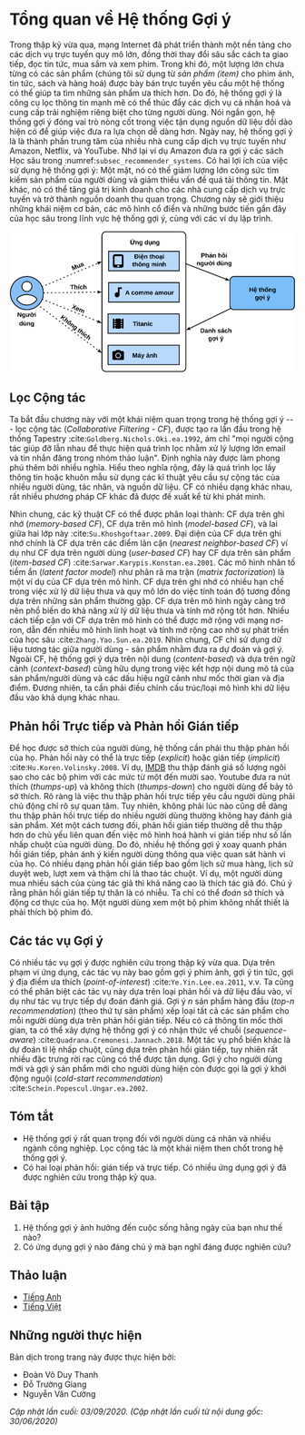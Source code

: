 <!-- ===================== Bắt đầu dịch Phần 1 ==================== -->

<!--
# Overview of Recommender Systems
-->

# Tổng quan về Hệ thống Gợi ý


<!--
In the last decade, the Internet has evolved into a platform for large-scale online services, 
which profoundly changed the way we communicate, read news, buy products, and watch movies.
In the meanwhile, the unprecedented number of items (we use the term *item* to refer to movies, news, books, and products.) 
offered online requires a system that can help us discover items that we preferred. 
Recommender systems are therefore powerful information filtering tools 
that can facilitate personalized services and provide tailored experience to individual users. 
In short, recommender systems play a pivotal role in utilizing the wealth of data available to make choices manageable.
Nowadays, recommender systems are at the core of a number of online services providers such as Amazon, Netflix, and YouTube. 
Recall the example of Deep learning books recommended by Amazon in :numref:`subsec_recommender_systems`. 
The benefits of employing recommender systems are two-folds: 
On the one hand, it can largely reduce users' effort in finding items and alleviate the issue of information overload. 
On the other hand, it can add business value to  online service providers and is an important source of revenue.
This chapter will introduce the fundamental concepts, classic models and recent advances 
with deep learning in the field of recommender systems, together with implemented examples.
-->

Trong thập kỷ vừa qua, mạng Internet đã phát triển thành một nền tảng cho các dịch vụ trực tuyến quy mô lớn,
đồng thời thay đổi sâu sắc cách ta giao tiếp, đọc tin tức, mua sắm và xem phim.
Trong khi đó, một lượng lớn chưa từng có các sản phẩm (chúng tôi sử dụng từ *sản phẩm (item)* cho phim ảnh, tin tức, sách và hàng hoá)
được bày bán trực tuyến yêu cầu một hệ thống có thể giúp ta tìm những sản phẩm ưa thích hơn.
Do đó, hệ thống gợi ý là công cụ lọc thông tin mạnh mẽ
có thể thúc đẩy các dịch vụ cá nhân hoá và cung cấp trải nghiệm riêng biệt cho từng người dùng.
Nói ngắn gọn, hệ thống gợi ý đóng vai trò nòng cốt trong việc tận dụng nguồn dữ liệu dồi dào hiện có để giúp việc đưa ra lựa chọn dễ dàng hơn.
Ngày nay, hệ thống gợi ý là là thành phần trung tâm của nhiều nhà cung cấp dịch vụ trực tuyến như Amazon, Netflix, và YouTube.
Nhớ lại ví dụ Amazon đưa ra gợi ý các sách Học sâu trong :numref:`subsec_recommender_systems`.
Có hai lợi ích của việc sử dụng hệ thống gợi ý:
Một mặt, nó có thể giảm lượng lớn công sức tìm kiếm sản phẩm của người dùng và giảm thiểu vấn đề quá tải thông tin.
Mặt khác, nó có thể tăng giá trị kinh doanh cho các nhà cung cấp dịch vụ trực tuyến và trở thành nguồn doanh thu quan trọng.
Chương này sẽ giới thiệu những khái niệm cơ bản, các mô hình cổ điển và những bước tiến gần đây
của học sâu trong lĩnh vực hệ thống gợi ý, cùng với các ví dụ lập trình.

<!--
![Illustration of the Recommendation Process](../img/rec-intro.svg)
-->

![Minh hoạ Quá trình Gợi ý](../img/rec-intro.svg)


<!--
## Collaborative Filtering
-->

## Lọc Cộng tác


<!--
We start the journey with the important concept in recommender systems---collaborative filtering (CF), 
which was first coined by the Tapestry system :cite:`Goldberg.Nichols.Oki.ea.1992`, 
referring to "people collaborate to help one another perform the filtering process 
in order to handle the large amounts of email and messages posted to newsgroups".
This term has been enriched with more senses. In a broad sense, it is the process of
filtering for information or patterns using techniques involving collaboration among multiple users, agents, and data sources. 
CF has many forms and numerous CF methods proposed since its advent.
-->

Ta bắt đầu chương này với một khái niệm quan trọng trong hệ thống gợi ý --- lọc cộng tác (*Collaborative Filtering - CF*),
được tạo ra lần đầu trong hệ thống Tapestry :cite:`Goldberg.Nichols.Oki.ea.1992`,
ám chỉ "mọi người cộng tác giúp đỡ lẫn nhau để thực hiện quá trình lọc
nhằm xử lý lượng lớn email và tin nhắn đăng trong nhóm thảo luận".
Định nghĩa này được làm phong phú thêm bởi nhiều nghĩa. Hiểu theo nghĩa rộng, đây là quá trình
lọc lấy thông tin hoặc khuôn mẫu sử dụng các kĩ thuật yêu cầu sự cộng tác của nhiều người dùng, tác nhân, và nguồn dữ liệu.
CF có nhiều dạng khác nhau, rất nhiều phương pháp CF khác đã được đề xuất kể từ khi phát minh.


<!--
Overall, CF techniques can be categorized into: memory-based CF, model-based CF, and their hybrid :cite:`Su.Khoshgoftaar.2009`.
Representative memory-based CF techniques are nearest neighbor-based CF such as user-based CF and item-based CF :cite:`Sarwar.Karypis.Konstan.ea.2001`.
Latent factor models such as matrix factorization are examples of model-based CF.
Memory-based CF has limitations in dealing with sparse and large-scale data since it computes the similarity values based on common items.
Model-based methods become more popular with its better capability in dealing with sparsity and scalability.
Many model-based CF approaches can be extended with neural networks, 
leading to more flexible and scalable models with the computation acceleration in deep learning :cite:`Zhang.Yao.Sun.ea.2019`.
In general, CF only uses the user-item interaction data to make predictions and recommendations.
Besides CF, content-based and context-based recommender systems are also useful in incorporating 
the content descriptions of items/users and contextual signals such as timestamps and locations.
Obviously, we may need to adjust the model types/structures when different input data is available.
-->

Nhìn chung, các kỹ thuật CF có thể được phân loại thành: CF dựa trên ghi nhớ (*memory-based CF*), CF dựa trên mô hình (*model-based CF*), và lai giữa hai lớp này :cite:`Su.Khoshgoftaar.2009`.
Đại diện của CF dựa trên ghi nhớ chính là CF dựa trên các điểm lân cận (*nearest neighbor-based CF*) ví dụ như CF dựa trên người dùng (*user-based CF*) hay CF dựa trên sản phẩm (*item-based CF*) :cite:`Sarwar.Karypis.Konstan.ea.2001`.
Các mô hình nhân tố tiềm ẩn (*latent factor model*) như phân rã ma trận (*matrix factorization*) là một ví dụ của CF dựa trên mô hình.
CF dựa trên ghi nhớ có nhiều hạn chế trong việc xử lý dữ liệu thưa và quy mô lớn do việc tính toán độ tương đồng dựa trên những sản phẩm thường gặp.
CF dựa trên mô hình ngày càng trở nên phổ biến do khả năng xử lý dữ liệu thưa và tính mở rộng tốt hơn.
Nhiều cách tiếp cận với CF dựa trên mô hình có thể được mở rộng với mạng nơ-ron,
dẫn đến nhiều mô hình linh hoạt và tính mở rộng cao nhờ sự phát triển của học sâu :cite:`Zhang.Yao.Sun.ea.2019`.
Nhìn chung, CF chỉ sử dụng dữ liệu tương tác giữa người dùng - sản phẩm nhằm đưa ra dự đoán và gợi ý.
Ngoài CF, hệ thống gợi ý dựa trên nội dung (*content-based*) và dựa trên ngữ cảnh (*context-based*) cũng hữu dụng trong việc kết hợp
nội dung mô tả của sản phẩm/người dùng và các dấu hiệu ngữ cảnh như mốc thời gian và địa điểm.
Đương nhiên, ta cần phải điều chỉnh cấu trúc/loại mô hình khi dữ liệu đầu vào khả dụng khác nhau.

<!-- ===================== Kết thúc dịch Phần 1 ===================== -->

<!-- ===================== Bắt đầu dịch Phần 2 ===================== -->

<!--
## Explicit Feedback and Implicit Feedback
-->

## Phản hồi Trực tiếp và Phản hồi Gián tiếp


<!--
To learn the preference of users, the system shall collect feedback from them.
The feedback can be either explicit or implicit :cite:`Hu.Koren.Volinsky.2008`.
For example, [IMDB](https://www.imdb.com/) collects star ratings ranging from one to ten stars for movies.
YouTube provides the thumbs-up and thumbs-down buttons for users to show their preferences.
It is apparent that gathering explicit feedback requires users to indicate their interests proactively.
Nonetheless, explicit feedback is not always readily available as many users may be reluctant to rate products.
Relatively speaking, implicit feedback is often readily available since it is mainly concerned with modeling implicit behavior such user clicks.
As such, many recommender systems are centered on implicit feedback which indirectly reflects user's opinion through observing user behavior.
There are diverse forms of implicit feedback including purchase history, browsing history, watches and even mouse movements.
For example, a user that purchased many books by the same author probably likes that author.
Note that implicit feedback is inherently noisy. 
We can only *guess* their preferences and true motives.
A user watched a movie does not necessarily indicate a positive view of that movie.
-->

Để học được sở thích của người dùng, hệ thống cần phải thu thập phản hồi của họ.
Phản hồi này có thể là trực tiếp (*explicit*) hoặc gián tiếp (*implicit*) :cite:`Hu.Koren.Volinsky.2008`.
Ví dụ, [IMDB](https://www.imdb.com/) thu thập đánh giá số lượng ngôi sao cho các bộ phim với các mức từ một đến mười sao.
Youtube đưa ra nút thích (*thumps-up*) và không thích (*thumps-down*) cho người dùng để bảy tỏ sở thích.
Rõ ràng là việc thu thập phản hồi trực tiếp yêu cầu người dùng phải chủ động chỉ rõ sự quan tâm.
Tuy nhiên, không phải lúc nào cũng dễ dàng thu thập phản hồi trực tiếp do nhiều người dùng thường không hay đánh giá sản phẩm.
Xét một cách tương đối, phản hồi gián tiếp thường dễ thu thập hơn do chủ yếu liên quan đến việc mô hình hoá hành vi gián tiếp như số lần nhấp chuột của người dùng.
Do đó, nhiều hệ thống gợi ý xoay quanh phản hồi gián tiếp, phản ánh ý kiến người dùng thông qua việc quan sát hành vi của họ.
Có nhiều dạng phản hồi gián tiếp bao gồm lịch sử mua hàng, lịch sử duyệt web, lượt xem và thậm chí là thao tác chuột.
Ví dụ, một người dùng mua nhiều sách của cùng tác giả thì khả năng cao là thích tác giả đó.
Chú ý rằng phản hồi gián tiếp tự thân là có nhiễu.
Ta chỉ có thể *đoán* sở thích và động cơ thực của họ.
Một người dùng xem một bộ phim không nhất thiết là phải thích bộ phim đó.


<!--
## Recommendation Tasks
-->

## Các tác vụ Gợi ý


<!--
A number of recommendation tasks have been investigated in the past decades.
Based on the domain of applications, there are movies recommendation, news recommendations, point-of-interest recommendation :cite:`Ye.Yin.Lee.ea.2011` and so forth.
It is also possible to differentiate the tasks based on the types of feedback and input data, for example, the rating prediction task aims to predict the explicit ratings.
Top-$n$ recommendation (item ranking) ranks all items for each user personally based on the implicit feedback.
If time-stamp information is also included, we can build sequence-aware recommendation :cite:`Quadrana.Cremonesi.Jannach.2018`.
Another popular task is called click-through rate prediction, which is also based on implicit feedback, but various categorical features can be utilized.
Recommending for new users and recommending new items to existing users are called cold-start recommendation :cite:`Schein.Popescul.Ungar.ea.2002`.
-->

Có nhiều tác vụ gợi ý được nghiên cứu trong thập kỷ vừa qua.
Dựa trên phạm vi ứng dụng, các tác vụ này bao gồm gợi ý phim ảnh, gợi ý tin tức, gợi ý địa điểm ưa thích (*point-of-interest*) :cite:`Ye.Yin.Lee.ea.2011`, v.v.
Ta cũng có thể phân biệt các tác vụ này dựa trên loại phản hồi và dữ liệu đầu vào, ví dụ như tác vụ trực tiếp dự đoán đánh giá.
Gợi ý $n$ sản phẩm hàng đầu (*top-$n$ recommendation*) (theo thứ tự sản phẩm) xếp loại tất cả các sản phẩm cho mỗi người dùng dựa trên phản hồi gián tiếp.
Nếu có cả thông tin mốc thời gian, ta có thể xây dựng hệ thống gợi ý có nhận thức về chuỗi (*sequence-aware*) :cite:`Quadrana.Cremonesi.Jannach.2018`.
Một tác vụ phổ biến khác là dự đoán tỉ lệ nhấp chuột, cũng dựa trên phản hồi gián tiếp, tuy nhiên rất nhiều đặc trưng rời rạc cũng có thể được tận dụng.
Gợi ý cho người dùng mới và gợi ý sản phẩm mới cho người dùng hiện còn được gọi là gợi ý khởi động nguội (*cold-start recommendation*) :cite:`Schein.Popescul.Ungar.ea.2002`.



## Tóm tắt

<!--
* Recommender systems are important for individual users and industries. Collaborative filtering is a key concept in recommendation.
* There are two types of feedbacks: implicit feedback and explicit feedback.  A number of recommendation tasks have been explored during the last decade.
-->

* Hệ thống gợi ý rất quan trọng đối với người dùng cá nhân và nhiều ngành công nghiệp. Lọc cộng tác là một khái niệm then chốt trong hệ thống gợi ý.
* Có hai loại phản hồi: gián tiếp và trực tiếp. Có nhiều ứng dụng gợi ý đã được nghiên cứu trong thập kỷ qua.


## Bài tập

<!--
1. Can you explain how recommender systems influence your daily life?
2. What interesting recommendation tasks do you think can be investigated?
-->

1. Hệ thống gợi ý ảnh hưởng đến cuộc sống hằng ngày của bạn như thế nào?
2. Có ứng dụng gợi ý nào đáng chú ý mà bạn nghĩ đáng được nghiên cứu?

<!-- ===================== Kết thúc dịch Phần 2 ===================== -->

## Thảo luận
* [Tiếng Anh](https://discuss.d2l.ai/t/398)
* [Tiếng Việt](https://forum.machinelearningcoban.com/c/d2l)


## Những người thực hiện
Bản dịch trong trang này được thực hiện bởi:
<!--
Tác giả của mỗi Pull Request điền tên mình và tên những người review mà bạn thấy
hữu ích vào từng phần tương ứng. Mỗi dòng một tên, bắt đầu bằng dấu `*`.

Tên đầy đủ của các reviewer có thể được tìm thấy tại https://github.com/aivivn/d2l-vn/blob/master/docs/contributors_info.md
-->

* Đoàn Võ Duy Thanh
* Đỗ Trường Giang
* Nguyễn Văn Cường

*Cập nhật lần cuối: 03/09/2020. (Cập nhật lần cuối từ nội dung gốc: 30/06/2020)*
